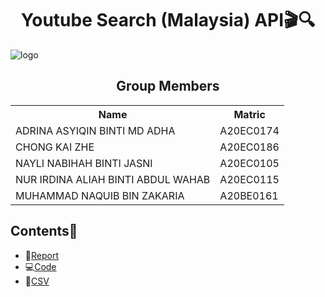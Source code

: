 <h1 align='center'>Youtube Search (Malaysia) API🎬🔍</h1>


![logo](https://user-images.githubusercontent.com/96984290/230807460-bc41b31f-c28c-4e92-afba-2b6e5e6e3594.jpg)

<h2 align='center'>Group Members </h2>
<table align='center'>
  <tr>
    <th>Name</th>
    <th>Matric</th>
  </tr>
  <tr>
    <td>ADRINA ASYIQIN BINTI MD ADHA</td>
    <td>A20EC0174</td>
  </tr>
  <tr>
    <td>CHONG KAI ZHE</td>
    <td>A20EC0186</td>
  </tr>
  <tr>
    <td>NAYLI NABIHAH BINTI JASNI</td>
    <td>A20EC0105</td>
  </tr>
  <tr>
    <td>NUR IRDINA ALIAH BINTI ABDUL WAHAB</td>
    <td>A20EC0115</td>
  </tr>
  <tr>
    <td>MUHAMMAD NAQUIB BIN ZAKARIA</td>
    <td>A20BE0161</td>
  </tr>
</table>


## Contents📝
- 📑[Report](https://github.com/drshahizan/special-topic-data-engineering/blob/main/Assignment/API/submission/CodeX/YoutubeAPI_Report_CodeX.md)
- 💻[Code](https://github.com/drshahizan/special-topic-data-engineering/blob/main/Assignment/API/submission/CodeX/YoutubeAPI.ipynb)
- 📂[CSV](https://github.com/drshahizan/special-topic-data-engineering/blob/main/Assignment/API/submission/CodeX/youtube_search_results.csv)
